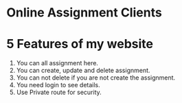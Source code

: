# Online Assignment Clients

# 5 Features of my website

1. You can all assignment here.
2. You can create, update and delete assignment.
3. You can not delete if you are not create the assignment.
4. You need login to see details.
5. Use Private route for security.
